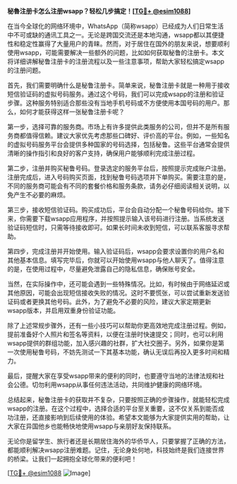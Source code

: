 **秘魯注册卡怎么注册wsapp？轻松几步搞定！[[TG💪+ @esim1088](https://t.me/s/esim1088)]**

在当今全球化的网络环境中，WhatsApp（简称wsapp）已经成为人们日常生活中不可或缺的通讯工具之一。无论是跨国交流还是本地沟通，wsapp都以其便捷性和稳定性赢得了大量用户的青睐。然而，对于居住在国外的朋友来说，想要顺利使用wsapp，可能需要解决一些额外的问题，比如如何获取秘鲁的注册卡。本文将详细讲解秘鲁注册卡的注册流程以及一些注意事项，帮助大家轻松搞定wsapp的注册问题。

首先，我们需要明确什么是秘鲁注册卡。简单来说，秘鲁注册卡就是一种用于接收短信验证码的虚拟号码服务。通过这个号码，我们可以完成wsapp的注册和验证步骤。这种服务特别适合那些没有当地手机号码或不方便使用本国号码的用户。那么，如何才能获得这样一张秘鲁注册卡呢？

第一步，选择可靠的服务商。市场上有许多提供此类服务的公司，但并不是所有服务商都值得信赖。建议大家优先考虑那些口碑好、评价高的平台。例如，一些知名的虚拟号码服务平台会提供多种国家的号码选择，包括秘鲁。这些平台通常会提供清晰的操作指引和良好的客户支持，确保用户能够顺利完成注册过程。

第二步，注册并购买秘鲁号码。登录选定的服务平台后，按照提示完成账户注册。注册完成后，进入号码购买页面，找到秘鲁号码选项并下单购买。需要注意的是，不同的服务商可能会有不同的套餐价格和服务条款，请务必仔细阅读相关说明，以免产生不必要的麻烦。

第三步，接收短信验证码。购买成功后，平台会自动分配一个秘鲁号码给你。接下来，你需要下载wsapp应用程序，并按照提示输入该号码进行注册。当系统发送验证码短信时，只需等待接收即可。如果长时间未收到短信，可以联系客服寻求帮助。

第四步，完成注册并开始使用。输入验证码后，wsapp会要求设置你的用户名和其他基本信息。填写完毕后，你就可以开始使用wsapp与他人聊天了。值得注意的是，在使用过程中，尽量避免泄露自己的隐私信息，确保账号安全。

当然，在实际操作中，还可能会遇到一些特殊情况。比如，有时候由于网络延迟或其他原因，可能会出现短信接收失败的情况。这时不要慌张，可以尝试重新发送验证码或者更换其他号码。此外，为了避免不必要的风险，建议大家定期更新wsapp版本，并启用双重身份验证功能。

除了上述常规步骤外，还有一些小技巧可以帮助你更高效地完成注册过程。例如，提前准备好个人照片和签名等资料，以便在注册时快速提交；同时，也可以利用wsapp提供的群组功能，加入感兴趣的社群，扩大社交圈子。另外，如果你是第一次使用秘鲁号码，不妨先测试一下其基本功能，确认无误后再投入更多时间和精力。

最后，提醒大家在享受wsapp带来的便利的同时，也要遵守当地的法律法规和社会公德。切勿利用wsapp从事任何违法活动，共同维护健康的网络环境。

总结起来，秘鲁注册卡的获取并不复杂，只要按照正确的步骤操作，就能轻松完成wsapp的注册。在这个过程中，选择合适的平台至关重要，这不仅关系到能否成功注册，还直接影响到后续使用的体验。希望本文能够为大家提供实用的帮助，让大家在异国他乡也能畅快地使用wsapp与亲朋好友保持联系。

无论你是留学生、旅行者还是长期居住海外的华侨华人，只要掌握了正确的方法，都能顺利解决wsapp注册难题。记住，无论身处何地，科技始终是我们连接世界的桥梁。让我们一起拥抱全球化带来的便利吧！

[[TG💪+ @esim1088](https://t.me/s/esim1088) ![Image](https://i.postimg.cc/4NQfJmqS/Snipaste-2025-05-13-00-14-12.png)]